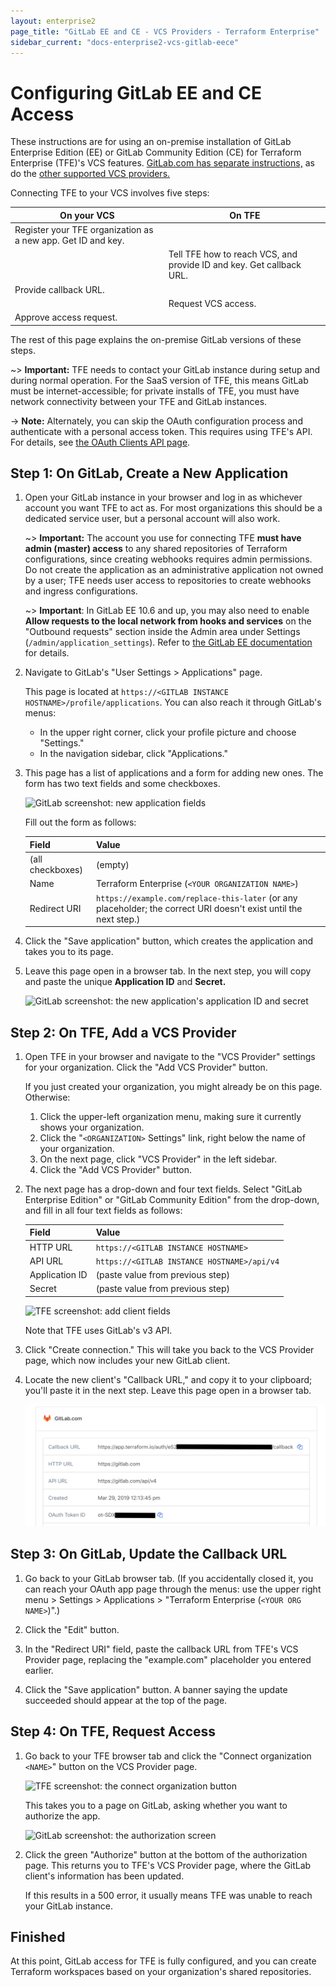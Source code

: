 ```yaml
---
layout: enterprise2
page_title: "GitLab EE and CE - VCS Providers - Terraform Enterprise"
sidebar_current: "docs-enterprise2-vcs-gitlab-eece"
---
```


# Configuring GitLab EE and CE Access

These instructions are for using an on-premise installation of GitLab Enterprise Edition (EE) or GitLab Community Edition (CE) for Terraform Enterprise (TFE)'s VCS features. [GitLab.com has separate instructions,](./gitlab-com.html) as do the [other supported VCS providers.](./index.html)

Connecting TFE to your VCS involves five steps:

On your VCS | On TFE
--|--
Register your TFE organization as a new app. Get ID and key. | &nbsp;
&nbsp; | Tell TFE how to reach VCS, and provide ID and key. Get callback URL.
Provide callback URL. | &nbsp;
&nbsp; | Request VCS access.
Approve access request. | &nbsp;

The rest of this page explains the on-premise GitLab versions of these steps.

~> **Important:** TFE needs to contact your GitLab instance during setup and during normal operation. For the SaaS version of TFE, this means GitLab must be internet-accessible; for private installs of TFE, you must have network connectivity between your TFE and GitLab instances.

-> **Note:** Alternately, you can skip the OAuth configuration process and authenticate with a personal access token. This requires using TFE's API. For details, see [the OAuth Clients API page](../api/oauth-clients.html).

## Step 1: On GitLab, Create a New Application

1. Open your GitLab instance in your browser and log in as whichever account you want TFE to act as. For most organizations this should be a dedicated service user, but a personal account will also work.

    ~> **Important:** The account you use for connecting TFE **must have admin (master) access** to any shared repositories of Terraform configurations, since creating webhooks requires admin permissions. Do not create the application as an administrative application not owned by a user; TFE needs user access to repositories to create webhooks and ingress configurations.

    ~> **Important**: In GitLab EE 10.6 and up, you may also need to enable **Allow requests to the local network from hooks and services** on the "Outbound requests" section inside the Admin area under Settings (`/admin/application_settings`). Refer to [the GitLab EE documentation](https://docs.gitlab.com/ee/security/webhooks.html) for details.

2. Navigate to GitLab's "User Settings > Applications" page.

    This page is located at `https://<GITLAB INSTANCE HOSTNAME>/profile/applications`. You can also reach it through GitLab's menus:
    - In the upper right corner, click your profile picture and choose "Settings."
    - In the navigation sidebar, click "Applications."

3. This page has a list of applications and a form for adding new ones. The form has two text fields and some checkboxes.

    ![GitLab screenshot: new application fields](./images/gitlab-application-settings.png)

    Fill out the form as follows:

    Field            | Value
    -----------------|--------------------------------------------------
    (all checkboxes) | (empty)
    Name             | Terraform Enterprise (`<YOUR ORGANIZATION NAME>`)
    Redirect URI     | `https://example.com/replace-this-later` (or any placeholder; the correct URI doesn't exist until the next step.)

4. Click the "Save application" button, which creates the application and takes you to its page.

5. Leave this page open in a browser tab. In the next step, you will copy and paste the unique **Application ID** and **Secret.**

    ![GitLab screenshot: the new application's application ID and secret](./images/gitlab-application-created.png)

## Step 2: On TFE, Add a VCS Provider

1. Open TFE in your browser and navigate to the "VCS Provider" settings for your organization. Click the "Add VCS Provider" button.

    If you just created your organization, you might already be on this page. Otherwise:

    1. Click the upper-left organization menu, making sure it currently shows your organization.
    1. Click the "`<ORGANIZATION>` Settings" link, right below the name of your organization.
    1. On the next page, click "VCS Provider" in the left sidebar.
    1. Click the "Add VCS Provider" button.

2. The next page has a drop-down and four text fields. Select "GitLab Enterprise Edition" or "GitLab Community Edition" from the drop-down, and fill in all four text fields as follows:

    Field          | Value
    ---------------|--------------------------------------------
    HTTP URL       | `https://<GITLAB INSTANCE HOSTNAME>`
    API URL        | `https://<GITLAB INSTANCE HOSTNAME>/api/v4`
    Application ID | (paste value from previous step)
    Secret         | (paste value from previous step)

    ![TFE screenshot: add client fields](./images/gitlab-eece-tfe-add-client-fields.png)

    Note that TFE uses GitLab's v3 API.

3. Click "Create connection." This will take you back to the VCS Provider page, which now includes your new GitLab client.

4. Locate the new client's "Callback URL," and copy it to your clipboard; you'll paste it in the next step. Leave this page open in a browser tab.

    ![TFE screenshot: callback url](./images/gitlab-tfe-callback-url.png)


## Step 3: On GitLab, Update the Callback URL

1. Go back to your GitLab browser tab. (If you accidentally closed it, you can reach your OAuth app page through the menus: use the upper right menu > Settings > Applications > "Terraform Enterprise (`<YOUR ORG NAME>`)".)

2. Click the "Edit" button.

3. In the "Redirect URI" field, paste the callback URL from TFE's VCS Provider page, replacing the "example.com" placeholder you entered earlier.

4. Click the "Save application" button. A banner saying the update succeeded should appear at the top of the page.

## Step 4: On TFE, Request Access

1. Go back to your TFE browser tab and click the "Connect organization `<NAME>`" button on the VCS Provider page.

    ![TFE screenshot: the connect organization button](./images/tfe-connect-orgname.png)

    This takes you to a page on GitLab, asking whether you want to authorize the app.

    ![GitLab screenshot: the authorization screen](./images/gitlab-authorize.png)

2. Click the green "Authorize" button at the bottom of the authorization page. This returns you to TFE's VCS Provider page, where the GitLab client's information has been updated.

    If this results in a 500 error, it usually means TFE was unable to reach your GitLab instance.

## Finished

At this point, GitLab access for TFE is fully configured, and you can create Terraform workspaces based on your organization's shared repositories.

